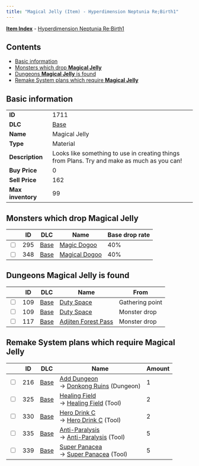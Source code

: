 ```yaml
---
title: "Magical Jelly (Item) - Hyperdimension Neptunia Re;Birth1"
---
```


[**Item Index**](/neptunia/rb1/item/index.html) - [Hyperdimension Neptunia Re;Birth1](/neptunia/rb1)

## Contents

- [Basic information](#basic-information)
- [Monsters which drop **Magical Jelly**](#monsters-which-drop-magical-jelly)
- [Dungeons **Magical Jelly** is found](#dungeons-magical-jelly-is-found)
- [Remake System plans which require **Magical Jelly**](#remake-system-plans-which-require-magical-jelly)

## Basic information

|   |   |
| -- | -- |
| **ID** | 1711 |
| **DLC** | [Base](/neptunia/rb1/dlc/1-base.html) |
| **Name** | Magical Jelly |
| **Type** | Material |
| **Description** | Looks like something to use in creating things from Plans. Try and make as much as you can! |
| **Buy Price** | 0 |
| **Sell Price** | 162 |
| **Max inventory** | 99 |

## Monsters which drop **Magical Jelly**

|    | ID | DLC | Name | Base drop rate |
| -- | -- | --- | ---- | -------------- |
| <input type="checkbox" id="rb1-monster-1-295" class="trackbox" /> | 295 | [Base](/neptunia/rb1/dlc/1-base.html) | [Magic Dogoo](/neptunia/rb1/monster/1-295-magic-dogoo.html) | 40% |
| <input type="checkbox" id="rb1-monster-1-348" class="trackbox" /> | 348 | [Base](/neptunia/rb1/dlc/1-base.html) | [Magical Dogoo](/neptunia/rb1/monster/1-348-magical-dogoo.html) | 40% |

## Dungeons **Magical Jelly** is found

|    | ID | DLC | Name | From |
| -- | -- | --- | ---- | ---- |
| <input type="checkbox" id="rb1-dungeon-1-109" class="trackbox" /> | 109 | [Base](/neptunia/rb1/dlc/1-base.html) | [Duty Space](/neptunia/rb1/dungeon/1-109-duty-space.html) | Gathering point |
| <input type="checkbox" id="rb1-dungeon-1-109" class="trackbox" /> | 109 | [Base](/neptunia/rb1/dlc/1-base.html) | [Duty Space](/neptunia/rb1/dungeon/1-109-duty-space.html) | Monster drop |
| <input type="checkbox" id="rb1-dungeon-1-117" class="trackbox" /> | 117 | [Base](/neptunia/rb1/dlc/1-base.html) | [Adjiten Forest Pass](/neptunia/rb1/dungeon/1-117-adjiten-forest-pass.html) | Monster drop |

## Remake System plans which require **Magical Jelly**

|    | ID | DLC | Name | Amount |
| -- | -- | --- | ---- | ------ |
| <input type="checkbox" id="rb1-remake-1-216" class="trackbox" /> | 216 | [Base](/neptunia/rb1/dlc/1-base.html) | [Add Dungeon](/neptunia/rb1/remake/1-216-add-dungeon.html)<br />→ [Donkong Ruins](/neptunia/rb1/dungeon/1-110-donkong-ruins.html) (Dungeon) | 1 |
| <input type="checkbox" id="rb1-remake-1-325" class="trackbox" /> | 325 | [Base](/neptunia/rb1/dlc/1-base.html) | [Healing Field](/neptunia/rb1/remake/1-325-healing-field.html)<br />→ [Healing Field](/neptunia/rb1/item/1-12-healing-field.html) (Tool) | 2 |
| <input type="checkbox" id="rb1-remake-1-330" class="trackbox" /> | 330 | [Base](/neptunia/rb1/dlc/1-base.html) | [Hero Drink C](/neptunia/rb1/remake/1-330-hero-drink-c.html)<br />→ [Hero Drink C](/neptunia/rb1/item/1-18-hero-drink-c.html) (Tool) | 2 |
| <input type="checkbox" id="rb1-remake-1-335" class="trackbox" /> | 335 | [Base](/neptunia/rb1/dlc/1-base.html) | [Anti-Paralysis](/neptunia/rb1/remake/1-335-anti-paralysis.html)<br />→ [Anti-Paralysis](/neptunia/rb1/item/1-28-anti-paralysis.html) (Tool) | 5 |
| <input type="checkbox" id="rb1-remake-1-339" class="trackbox" /> | 339 | [Base](/neptunia/rb1/dlc/1-base.html) | [Super Panacea](/neptunia/rb1/remake/1-339-super-panacea.html)<br />→ [Super Panacea](/neptunia/rb1/item/1-32-super-panacea.html) (Tool) | 5 |